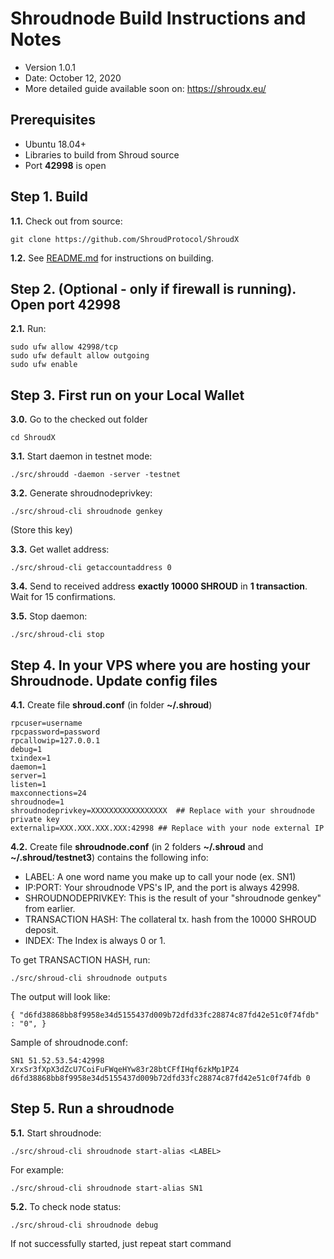 Shroudnode Build Instructions and Notes
=============================
 - Version 1.0.1
 - Date: October 12, 2020
 - More detailed guide available soon on: https://shroudx.eu/

Prerequisites
-------------
 - Ubuntu 18.04+
 - Libraries to build from Shroud source
 - Port **42998** is open

Step 1. Build
----------------------
**1.1.**  Check out from source:

    git clone https://github.com/ShroudProtocol/ShroudX

**1.2.**  See [README.md](README.md) for instructions on building.

Step 2. (Optional - only if firewall is running). Open port 42998
----------------------
**2.1.**  Run:

    sudo ufw allow 42998/tcp
    sudo ufw default allow outgoing
    sudo ufw enable

Step 3. First run on your Local Wallet
----------------------
**3.0.**  Go to the checked out folder

    cd ShroudX

**3.1.**  Start daemon in testnet mode:

    ./src/shroudd -daemon -server -testnet

**3.2.**  Generate shroudnodeprivkey:

    ./src/shroud-cli shroudnode genkey

(Store this key)

**3.3.**  Get wallet address:

    ./src/shroud-cli getaccountaddress 0

**3.4.**  Send to received address **exactly 10000 SHROUD** in **1 transaction**. Wait for 15 confirmations.

**3.5.**  Stop daemon:

    ./src/shroud-cli stop

Step 4. In your VPS where you are hosting your Shroudnode. Update config files
----------------------
**4.1.**  Create file **shroud.conf** (in folder **~/.shroud**)

    rpcuser=username
    rpcpassword=password
    rpcallowip=127.0.0.1
    debug=1
    txindex=1
    daemon=1
    server=1
    listen=1
    maxconnections=24
    shroudnode=1
    shroudnodeprivkey=XXXXXXXXXXXXXXXXX  ## Replace with your shroudnode private key
    externalip=XXX.XXX.XXX.XXX:42998 ## Replace with your node external IP

**4.2.**  Create file **shroudnode.conf** (in 2 folders **~/.shroud** and **~/.shroud/testnet3**) contains the following info:
 - LABEL: A one word name you make up to call your node (ex. SN1)
 - IP:PORT: Your shroudnode VPS's IP, and the port is always 42998.
 - SHROUDNODEPRIVKEY: This is the result of your "shroudnode genkey" from earlier.
 - TRANSACTION HASH: The collateral tx. hash from the 10000 SHROUD deposit.
 - INDEX: The Index is always 0 or 1.

To get TRANSACTION HASH, run:

    ./src/shroud-cli shroudnode outputs

The output will look like:

    { "d6fd38868bb8f9958e34d5155437d009b72dfd33fc28874c87fd42e51c0f74fdb" : "0", }

Sample of shroudnode.conf:

    SN1 51.52.53.54:42998 XrxSr3fXpX3dZcU7CoiFuFWqeHYw83r28btCFfIHqf6zkMp1PZ4 d6fd38868bb8f9958e34d5155437d009b72dfd33fc28874c87fd42e51c0f74fdb 0

Step 5. Run a shroudnode
----------------------
**5.1.**  Start shroudnode:

    ./src/shroud-cli shroudnode start-alias <LABEL>

For example:

    ./src/shroud-cli shroudnode start-alias SN1

**5.2.**  To check node status:

    ./src/shroud-cli shroudnode debug

If not successfully started, just repeat start command
